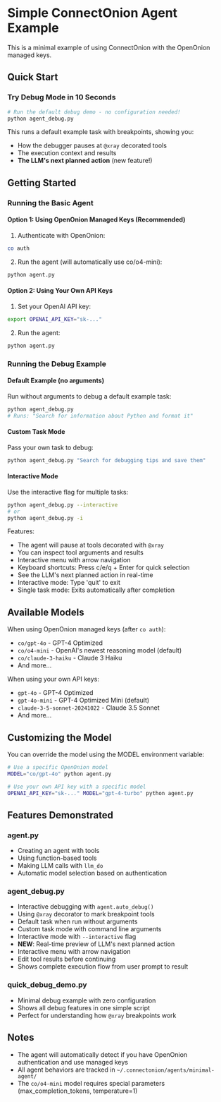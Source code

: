 # Simple ConnectOnion Agent Example

This is a minimal example of using ConnectOnion with the OpenOnion managed keys.

## Quick Start

### Try Debug Mode in 10 Seconds

```bash
# Run the default debug demo - no configuration needed!
python agent_debug.py
```

This runs a default example task with breakpoints, showing you:
- How the debugger pauses at `@xray` decorated tools
- The execution context and results
- **The LLM's next planned action** (new feature!)

## Getting Started

### Running the Basic Agent

#### Option 1: Using OpenOnion Managed Keys (Recommended)

1. Authenticate with OpenOnion:
```bash
co auth
```

2. Run the agent (will automatically use co/o4-mini):
```bash
python agent.py
```

#### Option 2: Using Your Own API Keys

1. Set your OpenAI API key:
```bash
export OPENAI_API_KEY="sk-..."
```

2. Run the agent:
```bash
python agent.py
```

### Running the Debug Example

#### Default Example (no arguments)
Run without arguments to debug a default example task:
```bash
python agent_debug.py
# Runs: "Search for information about Python and format it"
```

#### Custom Task Mode
Pass your own task to debug:
```bash
python agent_debug.py "Search for debugging tips and save them"
```

#### Interactive Mode
Use the interactive flag for multiple tasks:
```bash
python agent_debug.py --interactive
# or
python agent_debug.py -i
```

Features:
- The agent will pause at tools decorated with `@xray`
- You can inspect tool arguments and results
- Interactive menu with arrow navigation
- Keyboard shortcuts: Press c/e/q + Enter for quick selection
- See the LLM's next planned action in real-time
- Interactive mode: Type 'quit' to exit
- Single task mode: Exits automatically after completion

## Available Models

When using OpenOnion managed keys (after `co auth`):
- `co/gpt-4o` - GPT-4 Optimized
- `co/o4-mini` - OpenAI's newest reasoning model (default)
- `co/claude-3-haiku` - Claude 3 Haiku
- And more...

When using your own API keys:
- `gpt-4o` - GPT-4 Optimized
- `gpt-4o-mini` - GPT-4 Optimized Mini (default)
- `claude-3-5-sonnet-20241022` - Claude 3.5 Sonnet
- And more...

## Customizing the Model

You can override the model using the MODEL environment variable:

```bash
# Use a specific OpenOnion model
MODEL="co/gpt-4o" python agent.py

# Use your own API key with a specific model
OPENAI_API_KEY="sk-..." MODEL="gpt-4-turbo" python agent.py
```

## Features Demonstrated

### agent.py
- Creating an agent with tools
- Using function-based tools
- Making LLM calls with `llm_do`
- Automatic model selection based on authentication

### agent_debug.py
- Interactive debugging with `agent.auto_debug()`
- Using `@xray` decorator to mark breakpoint tools
- Default task when run without arguments
- Custom task mode with command line arguments
- Interactive mode with `--interactive` flag
- **NEW**: Real-time preview of LLM's next planned action
- Interactive menu with arrow navigation
- Edit tool results before continuing
- Shows complete execution flow from user prompt to result

### quick_debug_demo.py
- Minimal debug example with zero configuration
- Shows all debug features in one simple script
- Perfect for understanding how `@xray` breakpoints work

## Notes

- The agent will automatically detect if you have OpenOnion authentication and use managed keys
- All agent behaviors are tracked in `~/.connectonion/agents/minimal-agent/`
- The `co/o4-mini` model requires special parameters (max_completion_tokens, temperature=1)